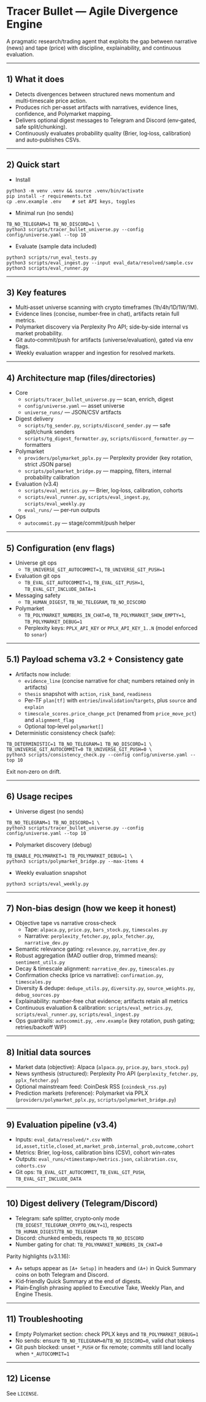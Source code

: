 # Tracer Bullet — Agile Divergence Engine

A pragmatic research/trading agent that exploits the gap between narrative (news) and tape (price) with discipline, explainability, and continuous evaluation.

---

## 1) What it does
- Detects divergences between structured news momentum and multi‑timescale price action.
- Produces rich per‑asset artifacts with narratives, evidence lines, confidence, and Polymarket mapping.
- Delivers optional digest messages to Telegram and Discord (env‑gated, safe split/chunking).
- Continuously evaluates probability quality (Brier, log‑loss, calibration) and auto‑publishes CSVs.

---

## 2) Quick start
- Install
```
python3 -m venv .venv && source .venv/bin/activate
pip install -r requirements.txt
cp .env.example .env    # set API keys, toggles
```
- Minimal run (no sends)
```
TB_NO_TELEGRAM=1 TB_NO_DISCORD=1 \
python3 scripts/tracer_bullet_universe.py --config config/universe.yaml --top 10
```
- Evaluate (sample data included)
```
python3 scripts/run_eval_tests.py
python3 scripts/eval_ingest.py --input eval_data/resolved/sample.csv
python3 scripts/eval_runner.py
```

---

## 3) Key features
- Multi‑asset universe scanning with crypto timeframes (1h/4h/1D/1W/1M).
- Evidence lines (concise, number‑free in chat), artifacts retain full metrics.
- Polymarket discovery via Perplexity Pro API; side‑by‑side internal vs market probability.
- Git auto‑commit/push for artifacts (universe/evaluation), gated via env flags.
- Weekly evaluation wrapper and ingestion for resolved markets.

---

## 4) Architecture map (files/directories)
- Core
  - `scripts/tracer_bullet_universe.py` — scan, enrich, digest
  - `config/universe.yaml` — asset universe
  - `universe_runs/` — JSON/CSV artifacts
- Digest delivery
  - `scripts/tg_sender.py`, `scripts/discord_sender.py` — safe split/chunk senders
  - `scripts/tg_digest_formatter.py`, `scripts/discord_formatter.py` — formatters
- Polymarket
  - `providers/polymarket_pplx.py` — Perplexity provider (key rotation, strict JSON parse)
  - `scripts/polymarket_bridge.py` — mapping, filters, internal probability calibration
- Evaluation (v3.4)
  - `scripts/eval_metrics.py` — Brier, log‑loss, calibration, cohorts
  - `scripts/eval_runner.py`, `scripts/eval_ingest.py`, `scripts/eval_weekly.py`
  - `eval_runs/` — per‑run outputs
- Ops
  - `autocommit.py` — stage/commit/push helper

---

## 5) Configuration (env flags)
- Universe git ops
  - `TB_UNIVERSE_GIT_AUTOCOMMIT=1`, `TB_UNIVERSE_GIT_PUSH=1`
- Evaluation git ops
  - `TB_EVAL_GIT_AUTOCOMMIT=1`, `TB_EVAL_GIT_PUSH=1`, `TB_EVAL_GIT_INCLUDE_DATA=1`
- Messaging safety
  - `TB_HUMAN_DIGEST`, `TB_NO_TELEGRAM`, `TB_NO_DISCORD`
- Polymarket
  - `TB_POLYMARKET_NUMBERS_IN_CHAT=0`, `TB_POLYMARKET_SHOW_EMPTY=1`, `TB_POLYMARKET_DEBUG=1`
  - Perplexity keys: `PPLX_API_KEY` or `PPLX_API_KEY_1..N` (model enforced to `sonar`)

---

## 5.1) Payload schema v3.2 + Consistency gate

- Artifacts now include:
  - `evidence_line` (concise narrative for chat; numbers retained only in artifacts)
  - `thesis` snapshot with `action`, `risk_band`, `readiness`
  - Per‑TF `plan[tf]` with `entries`/`invalidation`/`targets`, plus `source` and `explain`
  - `timescale_scores.price_change_pct` (renamed from `price_move_pct`) and `alignment_flag`
  - Optional top‑level `polymarket[]`
- Deterministic consistency check (safe):
```
TB_DETERMINISTIC=1 TB_NO_TELEGRAM=1 TB_NO_DISCORD=1 \
TB_UNIVERSE_GIT_AUTOCOMMIT=0 TB_UNIVERSE_GIT_PUSH=0 \
python3 scripts/consistency_check.py --config config/universe.yaml --top 10
```
Exit non‑zero on drift.

---

## 6) Usage recipes
- Universe digest (no sends)
```
TB_NO_TELEGRAM=1 TB_NO_DISCORD=1 \
python3 scripts/tracer_bullet_universe.py --config config/universe.yaml --top 10
```
- Polymarket discovery (debug)
```
TB_ENABLE_POLYMARKET=1 TB_POLYMARKET_DEBUG=1 \
python3 scripts/polymarket_bridge.py --max-items 4
```
- Weekly evaluation snapshot
```
python3 scripts/eval_weekly.py
```

---

## 7) Non‑bias design (how we keep it honest)
- Objective tape vs narrative cross‑check
  - Tape: `alpaca.py`, `price.py`, `bars_stock.py`, `timescales.py`
  - Narrative: `perplexity_fetcher.py`, `pplx_fetcher.py`, `narrative_dev.py`
- Semantic relevance gating: `relevance.py`, `narrative_dev.py`
- Robust aggregation (MAD outlier drop, trimmed means): `sentiment_utils.py`
- Decay & timescale alignment: `narrative_dev.py`, `timescales.py`
- Confirmation checks (price vs narrative): `confirmation.py`, `timescales.py`
- Diversity & dedupe: `dedupe_utils.py`, `diversity.py`, `source_weights.py`, `debug_sources.py`
- Explainability: number‑free chat evidence; artifacts retain all metrics
- Continuous evaluation & calibration: `scripts/eval_metrics.py`, `scripts/eval_runner.py`, `scripts/eval_ingest.py`
- Ops guardrails: `autocommit.py`, `.env.example` (key rotation, push gating; retries/backoff WIP)

---

## 8) Initial data sources
- Market data (objective): Alpaca (`alpaca.py`, `price.py`, `bars_stock.py`)
- News synthesis (structured): Perplexity Pro API (`perplexity_fetcher.py`, `pplx_fetcher.py`)
- Optional mainstream feed: CoinDesk RSS (`coindesk_rss.py`)
- Prediction markets (reference): Polymarket via PPLX (`providers/polymarket_pplx.py`, `scripts/polymarket_bridge.py`)

---

## 9) Evaluation pipeline (v3.4)
- Inputs: `eval_data/resolved/*.csv` with `id,asset,title,closed_at,market_prob,internal_prob,outcome,cohort`
- Metrics: Brier, log‑loss, calibration bins (CSV), cohort win‑rates
- Outputs: `eval_runs/<timestamp>/metrics.json`, `calibration.csv`, `cohorts.csv`
- Git ops: `TB_EVAL_GIT_AUTOCOMMIT`, `TB_EVAL_GIT_PUSH`, `TB_EVAL_GIT_INCLUDE_DATA`

---

## 10) Digest delivery (Telegram/Discord)
- Telegram: safe splitter, crypto‑only mode (`TB_DIGEST_TELEGRAM_CRYPTO_ONLY=1`), respects `TB_HUMAN_DIGEST`/`TB_NO_TELEGRAM`
- Discord: chunked embeds, respects `TB_NO_DISCORD`
- Number gating for chat: `TB_POLYMARKET_NUMBERS_IN_CHAT=0`

Parity highlights (v3.1.16):
- A+ setups appear as `[A+ Setup]` in headers and `(A+)` in Quick Summary coins on both Telegram and Discord.
- Kid‑friendly Quick Summary at the end of digests.
- Plain‑English phrasing applied to Executive Take, Weekly Plan, and Engine Thesis.

---

## 11) Troubleshooting
- Empty Polymarket section: check PPLX keys and `TB_POLYMARKET_DEBUG=1`
- No sends: ensure `TB_NO_TELEGRAM=0`/`TB_NO_DISCORD=0`, valid chat tokens
- Git push blocked: unset `*_PUSH` or fix remote; commits still land locally when `*_AUTOCOMMIT=1`

---

## 12) License
See `LICENSE`.
